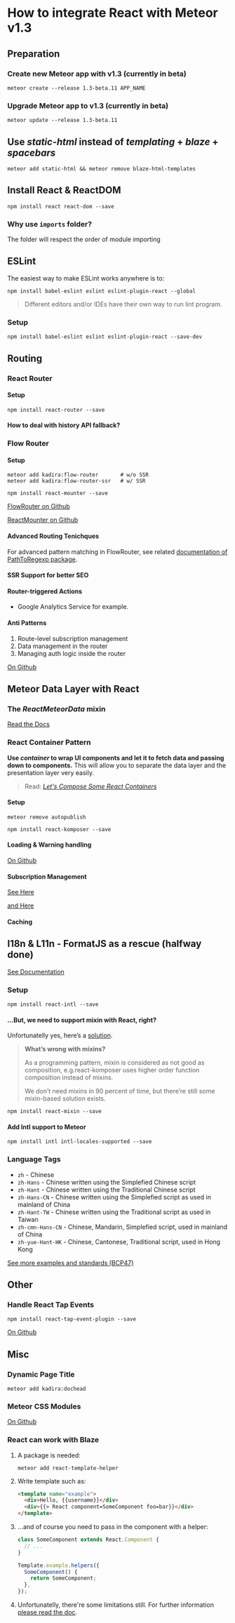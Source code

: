 # How to integrate React with Meteor v1.3

## Preparation

### Create new Meteor app with v1.3 (currently in beta)

`meteor create --release 1.3-beta.11 APP_NAME`

### Upgrade Meteor app to v1.3 (currently in beta)

`meteor update --release 1.3-beta.11`

## Use *static-html* instead of *templating* + *blaze* + *spacebars*

`meteor add static-html && meteor remove blaze-html-templates`

## Install React & ReactDOM

`npm install react react-dom --save`

### Why use `imports` folder?

The folder will respect the order of module importing

## ESLint

The easiest way to make ESLint works anywhere is to:

`npm install babel-eslint eslint eslint-plugin-react --global`

> Different editors and/or IDEs have their own way to run lint program.

### Setup

`npm install babel-eslint eslint eslint-plugin-react --save-dev`

## Routing

### React Router

#### Setup

`npm install react-router --save`

#### How to deal with history API fallback?

### Flow Router

#### Setup

```
meteor add kadira:flow-router       # w/o SSR
meteor add kadira:flow-router-ssr   # w/ SSR

npm install react-mounter --save
```

[FlowRouter on Github](https://github.com/kadirahq/flow-router)

[ReactMounter on Github](https://github.com/kadirahq/react-mounter)

#### Advanced Routing Tenichques

For advanced pattern matching in FlowRouter, see related [documentation of PathToRegexp package](https://github.com/component/path-to-regexp#usage).

#### SSR Support for better SEO

#### Router-triggered Actions

- Google Analytics Service for example.

#### Anti Patterns

1. Route-level subscription management
1. Data management in the router
1. Managing auth logic inside the router

[On Github](https://github.com/kadirahq/flow-router/tree/ssr)

## Meteor Data Layer with React

### The *ReactMeteorData* mixin

[Read the Docs](https://react-in-meteor.readthedocs.org/en/latest/)

### React Container Pattern

**Use *container* to wrap UI components and let it to fetch data and passing down to components.** This will allow you to separate the data layer and the presentation layer very easily.

> Read: [*Let's Compose Some React Containers*](https://voice.kadira.io/let-s-compose-some-react-containers-3b91b6d9b7c8#.8scq80753)

#### Setup

```
meteor remove autopublish

npm install react-komposer --save
```

#### Loading & Warning handling

[On Github](https://github.com/kadirahq/react-komposer/tree/master)

#### Subscription Management

[See Here](https://kadira.io/academy/meteor-routing-guide/content/subscriptions-and-data-management/using-subs-manager)

[and Here](https://meteorhacks.com/subscriptions-manager-is-here/)

#### Caching

## I18n & L11n - FormatJS as a rescue (halfway done)

[See Documentation](http://formatjs.io/guides/)

### Setup

`npm install react-intl --save`

#### ...But, we need to support mixin with React, right?

Unfortunatelly yes, here’s a [solution](https://github.com/brigand/react-mixin).

> **What’s wrong with mixins?**
>
> As a programming pattern, mixin is considered as not good as composition,
> e.g.react-komposer uses higher order function composition instead of mixins.
>
> We don’t need mixins in 90 percent of time, but there’re still some
> mixin-based solution exists.

`npm install react-mixin --save`

#### Add Intl support to Meteor

`npm install intl intl-locales-supported --save`

### Language Tags

- `zh` - Chinese
- `zh-Hans` - Chinese written using the Simplefied Chinese script
- `zh-Hant` - Chinese written using the Traditional Chinese script
- `zh-Hans-CN` - Chinese written using the Simplefied script as used in mainland of China
- `zh-Hant-TW` - Chinese written using the Traditional script as used in Taiwan
- `zh-cmn-Hans-CN` - Chinese, Mandarin, Simplefied script, used in mainland of China
- `zh-yue-Hant-HK` - Chinese, Cantonese, Traditional script, used in Hong Kong

[See more examples and standards (BCP47)](http://tools.ietf.org/html/bcp47)

## Other

### Handle React Tap Events

`npm install react-tap-event-plugin --save`

[On Github](https://github.com/zilverline/react-tap-event-plugin)

## Misc

### Dynamic Page Title

`meteor add kadira:dochead`

### Meteor CSS Modules

[On Github](https://github.com/nathantreid/meteor-css-modules)

### React can work with Blaze

1. A package is needed:

    `meteor add react-template-helper`

1. Write template such as:

    ```html
    <template name="example">
      <div>Hello, {{username}}</div>
      <div>{{> React component=SomeComponent foo=bar}}</div>
    </template>
    ```

3. ...and of course you need to pass in the component with a helper:

    ```javascript
    class SomeComponent extends React.Component {
      // ...
    }

    Template.example.helpers({
      SomeComponent() {
        return SomeComponent;
      },
    });
    ```

4. Unfortunatelly, there're some limitations still. For further information [please read the doc](https://react-in-meteor.readthedocs.org/en/latest/react-template-helper/).
